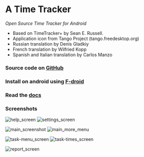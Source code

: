 A Time Tracker 
==============
*Open Source Time Tracker for Android*


- Based on TimeTracker+ by Sean E. Russell.
- Application icon from Tango Project (tango.freedesktop.org)
- Russian translation by Denis Gladkiy
- French translation by Wilfried Kopp
- Spanish and Italian translation by Carlos Manzo

### Source code on [GitHub](https://github.com/netmackan/ATimeTracker)

### Install on android using [F-droid](https://f-droid.org/repository/browse/?fdfilter=atimetracker&fdid=com.markuspage.android.atimetracker)

### Read the [docs](../blob/master/android-timetracker/docs/timetracker.rst)

### Screenshots

![help_screen](https://github.com/linuxcaffe/timew-android/blob/master/screenshots/help_screen.png) ![settings_screen](https://github.com/linuxcaffe/timew-android/blob/master/screenshots/settings_screen.png)

![main_screenshot](https://github.com/linuxcaffe/timew-android/blob/master/screenshots/main_screen.png) ![main_more_menu](https://github.com/linuxcaffe/timew-android/blob/master/screenshots/main-more-menu_screen.png)

![task-menu_screen](https://github.com/linuxcaffe/timew-android/blob/master/screenshots/task-menu_screen.png) ![task-times_screen](https://github.com/linuxcaffe/timew-android/blob/master/screenshots/task-times_screen.png)

![report_screen](https://github.com/linuxcaffe/timew-android/blob/master/screenshots/report_screen.png)



